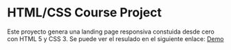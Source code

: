 # HTML/CSS Course Project

Este proyecto genera una landing page responsiva constuida desde cero con HTML 5 y CSS 3. Se puede ver el resulado en el siguiente enlace:
[Demo](https://buenisimo.netlify.app)
